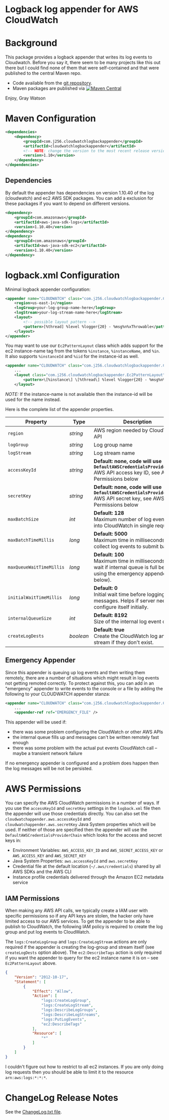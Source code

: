 Logback log appender for AWS CloudWatch
=======================================

# Background

This package provides a logback appender that writes its log events to Cloudwatch.  Before you say it,
there seem to be many projects like this out there but I could find none of them that were
self-contained and that were published to the central Maven repo.

* Code available from the [git repository](https://github.com/j256/cloudwatch-logback-appender).
* Maven packages are published via [![Maven Central](https://maven-badges.herokuapp.com/maven-central/com.j256.cloudwatchlogbackappender/cloudwatchlogbackappender/badge.svg?style=flat-square)](https://maven-badges.herokuapp.com/maven-central/com.j256.cloudwatchlogbackappender/cloudwatchlogbackappender/)

Enjoy, Gray Watson

# Maven Configuration

``` xml
<dependencies>
	<dependency>
		<groupId>com.j256.cloudwatchlogbackappender</groupId>
		<artifactId>cloudwatchlogbackappender</artifactId>
		<!-- NOTE: change the version to the most recent release version from the repo -->
		<version>1.10</version>
	</dependency>
</dependencies>
```

## Dependencies

By default the appender has dependencies on version 1.10.40 of the log (cloudwatch) and ec2 AWS SDK
packages.  You can add a exclusion for these packages if you want to depend on different versions.

``` xml
<dependency>
	<groupId>com.amazonaws</groupId>
	<artifactId>aws-java-sdk-logs</artifactId>
	<version>1.10.40</version>
</dependency>
<dependency>
	<groupId>com.amazonaws</groupId>
	<artifactId>aws-java-sdk-ec2</artifactId>
	<version>1.10.40</version>
</dependency>
```

# logback.xml Configuration

Minimal logback appender configuration:

``` xml
<appender name="CLOUDWATCH" class="com.j256.cloudwatchlogbackappender.CloudWatchAppender">
	<region>us-east-1</region>
	<logGroup>your-log-group-name-here</logGroup>
	<logStream>your-log-stream-name-here</logStream>
	<layout>
		<!-- possible layout pattern -->
		<pattern>[%thread] %level %logger{20} - %msg%n%xThrowable</pattern>
	</layout>
</appender>
```

You may want to use our `Ec2PatternLayout` class which adds support for the ec2 instance-name tag from the tokens
`%instance`, `%instanceName`, and `%in`.  It also supports `%instanceId` and `%iid` for the instance-id as well.

``` xml
<appender name="CLOUDWATCH" class="com.j256.cloudwatchlogbackappender.CloudWatchAppender">
	...
	<layout class="com.j256.cloudwatchlogbackappender.Ec2PatternLayout">
		<pattern>\[%instance\] \[%thread\] %level %logger{20} - %msg%n%xThrowable</pattern>
	</layout>
```

*NOTE:* If the instance-name is not available then the instance-id will be used for the name instead.

Here is the complete list of the appender properties.

| Property | Type | Description |
| -------- | ---- | ----------- |
| `region` | *string* | AWS region needed by CloudWatch API |
| `logGroup` | *string* | Log group name |
| `logStream` | *string* | Log stream name |
| `accessKeyId` | *string* | **Default: none, code will use ```DefaultAWSCredentialsProviderChain```** <br /> AWS API access key ID, see AWS Permissions below |
| `secretKey` | *string* | **Default: none, code will use ```DefaultAWSCredentialsProviderChain```** <br /> AWS API secret key, see AWS Permissions below |
| `maxBatchSize` | *int* | **Default: 128**<br/>Maximum number of log events put into CloudWatch in single request. |
| `maxBatchTimeMillis` | *long* | **Default: 5000**<br/>Maximum time in milliseconds to collect log events to submit batch. |
| `maxQueueWaitTimeMillis` | *long* | **Default: 100**<br/>Maximum time in milliseconds to wait if internal queue is full before using the emergency appender (see below). |
| `initialWaitTimeMillis` | *long* | **Default: 0**<br/>Initial wait time before logging messages.  Helps if server needs to configure itself initially. |
| `internalQueueSize` | *int* | **Default: 8192**<br/>Size of the internal log event queue. |
| `createLogDests` | *boolean* | **Default: true**<br/>Create the CloudWatch log and stream if they don't exist. |

## Emergency Appender

Since this appender is queuing up log events and then writing them remotely, there are a number of situations which
might result in log events not getting remoted correctly.  To protect against this, you can add in an "emergency"
appender to write events to the console or a file by adding the following to your CLOUDWATCH appender stanza:

``` xml
<appender name="CLOUDWATCH" class="com.j256.cloudwatchlogbackappender.CloudWatchAppender">
	...
	<appender-ref ref="EMERGENCY_FILE" />
```

This appender will be used if:

* there was some problem configuring the CloudWatch or other AWS APIs
* the internal queue fills up and messages can't be written remotely fast enough
* there was some problem with the actual put events CloudWatch call – maybe a transient network failure

If no emergency appender is configured and a problem does happen then the log messages will be not be persisted.

# AWS Permissions

You can specify the AWS CloudWatch permissions in a number of ways.  If you use the `accessKeyId` and `secretKey`
settings in the `logback.xml` file then the appender will use those credentials directly.  You can also set the
`cloudwatchappender.aws.accessKeyId` and `cloudwatchappender.aws.secretKey` Java System properties which will be
used.  If neither of those are specified then the appender will use the `DefaultAWSCredentialsProviderChain` which
looks for the access and secret keys in:

* Environment Variables: `AWS_ACCESS_KEY_ID` and `AWS_SECRET_ACCESS_KEY` or `AWS_ACCESS_KEY` and `AWS_SECRET_KEY`
* Java System Properties: `aws.accessKeyId` and `aws.secretKey`
* Credential file at the default location (`~/.aws/credentials`) shared by all AWS SDKs and the AWS CLI
* Instance profile credentials delivered through the Amazon EC2 metadata service

## IAM Permissions

When making any AWS API calls, we typically create a IAM user with specific permissions so if any API keys are stolen,
the hacker only have limited access to our AWS services.  To get the appender to be able to publish to CloudWatch,
the following IAM policy is required to create the log group and put log events to CloudWatch.

The `logs:CreateLogGroup` and `logs:CreateLogStream` actions are only required if the appender is creating the
log-group and stream itself (see `createLogDests` option above).  The `ec2:DescribeTags` action is only required
if you want the appender to query for the ec2 instance name it is on – see `Ec2PatternLayout` above.

```json
{
    "Version": "2012-10-17",
    "Statement": [
        {
            "Effect": "Allow",
            "Action": [
                "logs:CreateLogGroup",
                "logs:CreateLogStream",
                "logs:DescribeLogGroups",
                "logs:DescribeLogStreams",
                "logs:PutLogEvents",
                "ec2:DescribeTags"
            ],
            "Resource": [
                "*"
            ]
        }
    ]
}
```

I couldn't figure out how to restrict to all ec2 instances.  If you are only doing log requests then
you should be able to limit it to the resource `arn:aws:logs:*:*:*`.

# ChangeLog Release Notes

See the [ChangeLog.txt file](src/main/javadoc/doc-files/changelog.txt).
